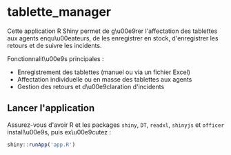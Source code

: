 # tablette_manager

Cette application R Shiny permet de g\u00e9rer l'affectation des tablettes aux agents enqu\u00eateurs, de les enregistrer en stock, d'enregistrer les retours et de suivre les incidents.

Fonctionnalit\u00e9s principales :
* Enregistrement des tablettes (manuel ou via un fichier Excel)
* Affectation individuelle ou en masse des tablettes aux agents
* Gestion des retours et d\u00e9claration d'incidents

## Lancer l'application

Assurez-vous d'avoir R et les packages `shiny`, `DT`, `readxl`, `shinyjs` et `officer` install\u00e9s, puis ex\u00e9cutez :

```R
shiny::runApp('app.R')
```
